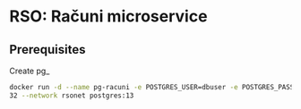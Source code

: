 # RSO: Računi microservice

## Prerequisites

Create pg_
```bash
docker run -d --name pg-racuni -e POSTGRES_USER=dbuser -e POSTGRES_PASSWORD=postgres -e POSTGRES_DB=racuni -p 5432:54
32 --network rsonet postgres:13
```